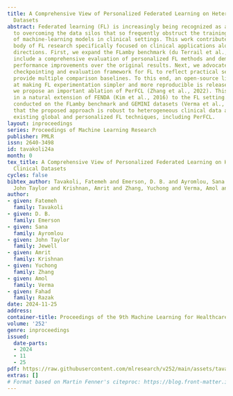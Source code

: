 ```yaml
---
title: A Comprehensive View of Personalized Federated Learning on Heterogeneous Clinical
  Datasets
abstract: Federated learning (FL) is increasingly being recognized as a key approach
  to overcoming the data silos that so frequently obstruct the training and deployment
  of machine-learning models in clinical settings. This work contributes to a growing
  body of FL research specifically focused on clinical applications along three important
  directions. First, we expand the FLamby benchmark (du Terrail et al., 2022a) to
  include a comprehensive evaluation of personalized FL methods and demonstrate substantive
  performance improvements over the original results. Next, we advocate for a comprehensive
  checkpointing and evaluation framework for FL to reflect practical settings and
  provide multiple comparison baselines. To this end, an open-source library aimed
  at making FL experimentation simpler and more reproducible is released. Finally,
  we propose an important ablation of PerFCL (Zhang et al., 2022). This ablation results
  in a natural extension of FENDA (Kim et al., 2016) to the FL setting. Experiments
  conducted on the FLamby benchmark and GEMINI datasets (Verma et al., 2017) show
  that the proposed approach is robust to heterogeneous clinical data and often outperforms
  existing global and personalized FL techniques, including PerFCL.
layout: inproceedings
series: Proceedings of Machine Learning Research
publisher: PMLR
issn: 2640-3498
id: tavakoli24a
month: 0
tex_title: A Comprehensive View of Personalized Federated Learning on Heterogeneous
  Clinical Datasets
cycles: false
bibtex_author: Tavakoli, Fatemeh and Emerson, D. B. and Ayromlou, Sana and Jewell,
  John Taylor and Krishnan, Amrit and Zhang, Yuchong and Verma, Amol and Razak, Fahad
author:
- given: Fatemeh
  family: Tavakoli
- given: D. B.
  family: Emerson
- given: Sana
  family: Ayromlou
- given: John Taylor
  family: Jewell
- given: Amrit
  family: Krishnan
- given: Yuchong
  family: Zhang
- given: Amol
  family: Verma
- given: Fahad
  family: Razak
date: 2024-11-25
address:
container-title: Proceedings of the 9th Machine Learning for Healthcare Conference
volume: '252'
genre: inproceedings
issued:
  date-parts:
  - 2024
  - 11
  - 25
pdf: https://raw.githubusercontent.com/mlresearch/v252/main/assets/tavakoli24a/tavakoli24a.pdf
extras: []
# Format based on Martin Fenner's citeproc: https://blog.front-matter.io/posts/citeproc-yaml-for-bibliographies/
---
```

